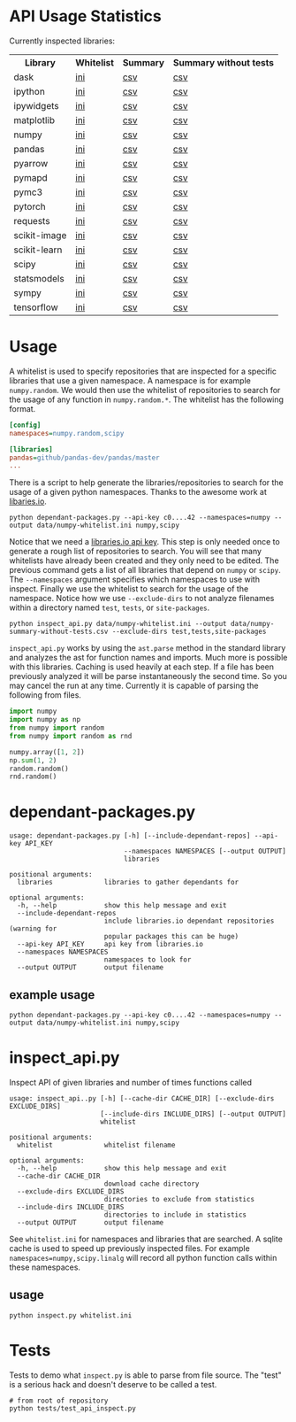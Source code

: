 # API Usage Statistics

Currently inspected libraries:

<table>
<tr>
  <th>Library</th>
  <th>Whitelist</th>
  <th>Summary</th>
  <th>Summary without tests</th>
</tr>
<tr>
  <td>dask</td>
  <td><a href="https://github.com/costrouc/python-api-inspect/blob/master/data/dask-whitelist.ini">ini</a></td>
  <td><a href="https://github.com/costrouc/python-api-inspect/blob/master/data/dask-summary.csv">csv</a></td>
  <td><a href="https://github.com/costrouc/python-api-inspect/blob/master/data/dask-summary-without-tests.csv">csv</a></td>
</tr>
<tr>
  <td>ipython</td>
  <td><a href="https://github.com/costrouc/python-api-inspect/blob/master/data/ipython-whitelist.ini">ini</a></td>
  <td><a href="https://github.com/costrouc/python-api-inspect/blob/master/data/ipython-summary.csv">csv</a></td>
  <td><a href="https://github.com/costrouc/python-api-inspect/blob/master/data/ipython-summary-without-tests.csv">csv</a></td>
</tr>
<tr>
  <td>ipywidgets</td>
  <td><a href="https://github.com/costrouc/python-api-inspect/blob/master/data/ipywidgets-whitelist.ini">ini</a></td>
  <td><a href="https://github.com/costrouc/python-api-inspect/blob/master/data/ipywidgets-summary.csv">csv</a></td>
  <td><a href="https://github.com/costrouc/python-api-inspect/blob/master/data/ipywidgets-summary-without-tests.csv">csv</a></td>
</tr>
<tr>
  <td>matplotlib</td>
  <td><a href="https://github.com/costrouc/python-api-inspect/blob/master/data/matplotlib-whitelist.ini">ini</a></td>
  <td><a href="https://github.com/costrouc/python-api-inspect/blob/master/data/matplotlib-summary.csv">csv</a></td>
  <td><a href="https://github.com/costrouc/python-api-inspect/blob/master/data/matplotlib-summary-without-tests.csv">csv</a></td>
</tr>
<tr>
  <td>numpy</td>
  <td><a href="https://github.com/costrouc/python-api-inspect/blob/master/data/numpy-whitelist.ini">ini</a></td>
  <td><a href="https://github.com/costrouc/python-api-inspect/blob/master/data/numpy-summary.csv">csv</a></td>
  <td><a href="https://github.com/costrouc/python-api-inspect/blob/master/data/numpy-summary-without-tests.csv">csv</a></td>
</tr>
<tr>
  <td>pandas</td>
  <td><a href="https://github.com/costrouc/python-api-inspect/blob/master/data/pandas-whitelist.ini">ini</a></td>
  <td><a href="https://github.com/costrouc/python-api-inspect/blob/master/data/pandas-summary.csv">csv</a></td>
  <td><a href="https://github.com/costrouc/python-api-inspect/blob/master/data/pandas-summary-without-tests.csv">csv</a></td>
</tr>
<tr>
  <td>pyarrow</td>
  <td><a href="https://github.com/costrouc/python-api-inspect/blob/master/data/pyarrow-whitelist.ini">ini</a></td>
  <td><a href="https://github.com/costrouc/python-api-inspect/blob/master/data/pyarrow-summary.csv">csv</a></td>
  <td><a href="https://github.com/costrouc/python-api-inspect/blob/master/data/pyarrow-summary-without-tests.csv">csv</a></td>
</tr>
<tr>
  <td>pymapd</td>
  <td><a href="https://github.com/costrouc/python-api-inspect/blob/master/data/pymapd-whitelist.ini">ini</a></td>
  <td><a href="https://github.com/costrouc/python-api-inspect/blob/master/data/pymapd-summary.csv">csv</a></td>
  <td><a href="https://github.com/costrouc/python-api-inspect/blob/master/data/pymapd-summary-without-tests.csv">csv</a></td>
</tr>
<tr>
  <td>pymc3</td>
  <td><a href="https://github.com/costrouc/python-api-inspect/blob/master/data/pymc3-whitelist.ini">ini</a></td>
  <td><a href="https://github.com/costrouc/python-api-inspect/blob/master/data/pymc3-summary.csv">csv</a></td>
  <td><a href="https://github.com/costrouc/python-api-inspect/blob/master/data/pymc3-summary-without-tests.csv">csv</a></td>
</tr>
<tr>
  <td>pytorch</td>
  <td><a href="https://github.com/costrouc/python-api-inspect/blob/master/data/pytorch-whitelist.ini">ini</a></td>
  <td><a href="https://github.com/costrouc/python-api-inspect/blob/master/data/pytorch-summary.csv">csv</a></td>
  <td><a href="https://github.com/costrouc/python-api-inspect/blob/master/data/pytorch-summary-without-tests.csv">csv</a></td>
</tr>
<tr>
  <td>requests</td>
  <td><a href="https://github.com/costrouc/python-api-inspect/blob/master/data/requests-whitelist.ini">ini</a></td>
  <td><a href="https://github.com/costrouc/python-api-inspect/blob/master/data/requests-summary.csv">csv</a></td>
  <td><a href="https://github.com/costrouc/python-api-inspect/blob/master/data/requests-summary-without-tests.csv">csv</a></td>
</tr>
<tr>
  <td>scikit-image</td>
  <td><a href="https://github.com/costrouc/python-api-inspect/blob/master/data/scikit-image-whitelist.ini">ini</a></td>
  <td><a href="https://github.com/costrouc/python-api-inspect/blob/master/data/scikit-image-summary.csv">csv</a></td>
  <td><a href="https://github.com/costrouc/python-api-inspect/blob/master/data/scikit-image-summary-without-tests.csv">csv</a></td>
</tr>
<tr>
  <td>scikit-learn</td>
  <td><a href="https://github.com/costrouc/python-api-inspect/blob/master/data/scikit-learn-whitelist.ini">ini</a></td>
  <td><a href="https://github.com/costrouc/python-api-inspect/blob/master/data/scikit-learn-summary.csv">csv</a></td>
  <td><a href="https://github.com/costrouc/python-api-inspect/blob/master/data/scikit-learn-summary-without-tests.csv">csv</a></td>
</tr>
<tr>
  <td>scipy</td>
  <td><a href="https://github.com/costrouc/python-api-inspect/blob/master/data/scipy-whitelist.ini">ini</a></td>
  <td><a href="https://github.com/costrouc/python-api-inspect/blob/master/data/scipy-summary.csv">csv</a></td>
  <td><a href="https://github.com/costrouc/python-api-inspect/blob/master/data/scipy-summary-without-tests.csv">csv</a></td>
</tr>
<tr>
  <td>statsmodels</td>
  <td><a href="https://github.com/costrouc/python-api-inspect/blob/master/data/statsmodels-whitelist.ini">ini</a></td>
  <td><a href="https://github.com/costrouc/python-api-inspect/blob/master/data/statsmodels-summary.csv">csv</a></td>
  <td><a href="https://github.com/costrouc/python-api-inspect/blob/master/data/statsmodels-summary-without-tests.csv">csv</a></td>
</tr>
<tr>
  <td>sympy</td>
  <td><a href="https://github.com/costrouc/python-api-inspect/blob/master/data/sympy-whitelist.ini">ini</a></td>
  <td><a href="https://github.com/costrouc/python-api-inspect/blob/master/data/sympy-summary.csv">csv</a></td>
  <td><a href="https://github.com/costrouc/python-api-inspect/blob/master/data/sympy-summary-without-tests.csv">csv</a></td>
</tr>
<tr>
  <td>tensorflow</td>
  <td><a href="https://github.com/costrouc/python-api-inspect/blob/master/data/tensorflow-whitelist.ini">ini</a></td>
  <td><a href="https://github.com/costrouc/python-api-inspect/blob/master/data/tensorflow-summary.csv">csv</a></td>
  <td><a href="https://github.com/costrouc/python-api-inspect/blob/master/data/tensorflow-summary-without-tests.csv">csv</a></td>
</tr>
</table>

# Usage

A whitelist is used to specify repositories that are inspected for a
specific libraries that use a given namespace. A namespace is for
example `numpy.random`. We would then use the whitelist of
repositories to search for the usage of any function in
`numpy.random.*`. The whitelist has the following format.

```ini
[config]
namespaces=numpy.random,scipy

[libraries]
pandas=github/pandas-dev/pandas/master
...
```

There is a script to help generate the libraries/repositories to
search for the usage of a given python namespaces. Thanks to the
awesome work at [libaries.io](https://libraries.io).

```shell
python dependant-packages.py --api-key c0....42 --namespaces=numpy --output data/numpy-whitelist.ini numpy,scipy 
```

Notice that we need a [libraries.io api
key](https://libraries.io/api). This step is only needed once to
generate a rough list of repositories to search. You will see that
many whitelists have already been created and they only need to be
edited. The previous command gets a list of all libraries that depend
on `numpy` or `scipy`. The `--namespaces` argument specifies which
namespaces to use with inspect. Finally we use the whitelist to search
for the usage of the namespace. Notice how we use `--exclude-dirs` to
not analyze filenames within a directory named `test`, `tests`, or
`site-packages`.

```shell
python inspect_api.py data/numpy-whitelist.ini --output data/numpy-summary-without-tests.csv --exclude-dirs test,tests,site-packages
```

`inspect_api.py` works by using the `ast.parse` method in the standard
library and analyzes the ast for function names and imports. Much more
is possible with this libraries. Caching is used heavily at each
step. If a file has been previously analyzed it will be parse
instantaneously the second time. So you may cancel the run at any time. Currently it is capable of parsing the following from files.

```python
import numpy
import numpy as np
from numpy import random
from numpy import random as rnd

numpy.array([1, 2])
np.sum(1, 2)
random.random()
rnd.random()
```

# dependant-packages.py

```shell
usage: dependant-packages.py [-h] [--include-dependant-repos] --api-key API_KEY
                             --namespaces NAMESPACES [--output OUTPUT]
                             libraries

positional arguments:
  libraries             libraries to gather dependants for

optional arguments:
  -h, --help            show this help message and exit
  --include-dependant-repos
                        include libraries.io dependant repositories (warning for
                        popular packages this can be huge)
  --api-key API_KEY     api key from libraries.io
  --namespaces NAMESPACES
                        namespaces to look for
  --output OUTPUT       output filename
```

## example usage

```shell
python dependant-packages.py --api-key c0....42 --namespaces=numpy --output data/numpy-whitelist.ini numpy,scipy 
```

# inspect_api.py

Inspect API of given libraries and number of times functions called

```shell
usage: inspect_api..py [-h] [--cache-dir CACHE_DIR] [--exclude-dirs EXCLUDE_DIRS]
                       [--include-dirs INCLUDE_DIRS] [--output OUTPUT]
                       whitelist

positional arguments:
  whitelist             whitelist filename

optional arguments:
  -h, --help            show this help message and exit
  --cache-dir CACHE_DIR
                        download cache directory
  --exclude-dirs EXCLUDE_DIRS
                        directories to exclude from statistics
  --include-dirs INCLUDE_DIRS
                        directories to include in statistics
  --output OUTPUT       output filename
```

See `whitelist.ini` for namespaces and libraries that are searched. A
sqlite cache is used to speed up previously inspected files. For
example `namespaces=numpy,scipy.linalg` will record all python
function calls within these namespaces.

## usage

```shell
python inspect.py whitelist.ini
```
    
# Tests

Tests to demo what `inspect.py` is able to parse from file source. The
"test" is a serious hack and doesn't deserve to be called a test.

```shell
# from root of repository
python tests/test_api_inspect.py
```
